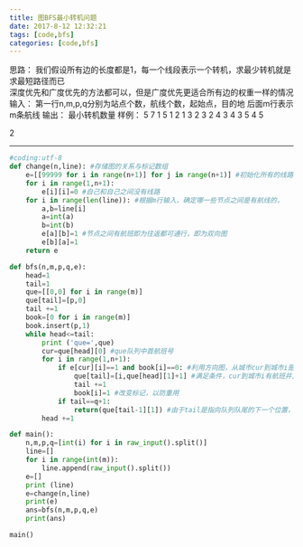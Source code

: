 ```yaml
---
title: 图BFS最小转机问题
date: 2017-8-12 12:32:21
tags: [code,bfs]
categories: [code,bfs]
---
```


思路：
我们假设所有边的长度都是1，每一个线段表示一个转机，求最少转机就是求最短路径而已   
深度优先和广度优先的方法都可以，但是广度优先更适合所有边的权重一样的情况  
输入：
第一行n,m,p,q分别为站点个数，航线个数，起始点，目的地
后面m行表示m条航线 
输出：
最小转机数量
样例：
5 7 1 5
1 2
1 3
2 3
2 4
3 4
3 5
4 5

2

---
```python 
#coding:utf-8
def change(n,line): #存储图的关系与标记数组
    e=[[99999 for i in range(n+1)] for j in range(n+1)] #初始化所有的线路都为最大值99999
    for i in range(1,n+1):
        e[i][i]=0 #自己和自己之间没有线路
    for i in range(len(line)): #根据m行输入，确定哪一些节点之间是有航线的，
        a,b=line[i]
        a=int(a)
        b=int(b)
        e[a][b]=1 #节点之间有航班即为往返都可通行，即为双向图
        e[b][a]=1
    return e
```

```python 
def bfs(n,m,p,q,e):
    head=1
    tail=1
    que=[[0,0] for i in range(m)]
    que[tail]=[p,0]
    tail +=1
    book=[0 for i in range(m)]
    book.insert(p,1)
    while head<=tail:
        print ('que=',que)
        cur=que[head][0] #que队列中首航班号
        for i in range(1,n+1):
            if e[cur][i]==1 and book[i]==0: #利用方向图，从城市cur到城市i是否有航班并且判断城市i是否在队列中
                que[tail]=[i,que[head][1]+1] #满足条件，cur到城市i有航班并且城市i不在队列中，则i入队，转机次数+1
                tail +=1
                book[i]=1 #改变标记，以防重用 
            if tail==q+1:
                return(que[tail-1][1]) #由于tail是指向队列队尾的下一个位置，所以减1 
        head +=1
```

```python    
def main():
    n,m,p,q=[int(i) for i in raw_input().split()]
    line=[]
    for i in range(int(m)):
        line.append(raw_input().split())
    e=[]
    print (line)
    e=change(n,line)
    print(e)
    ans=bfs(n,m,p,q,e)
    print(ans)

main()
```